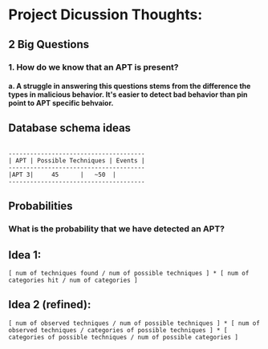 # Project Dicussion Thoughts:

## 2 Big Questions

 ### 1. How do we know that an APT is present?
 #### a. A struggle in answering this questions stems from the difference the types in malicious behavior. It's easier to detect bad behavior than pin point to APT specific behvaior.

##

## Database schema ideas

```

--------------------------------------
| APT | Possible Techniques | Events |
--------------------------------------
|APT 3| 	45	    |	~50  |
--------------------------------------

```

## Probabilities

### What is the probability that we have detected an APT?

## Idea 1:

```
[ num of techniques found / num of possible techniques ] * [ num of categories hit / num of categories ]

```

## Idea 2 (refined):

```
[ num of observed techniques / num of possible techniques ] * [ num of observed techniques / categories of possible techniques ] * [ categories of possible techniques / num of possible categories ]

```


